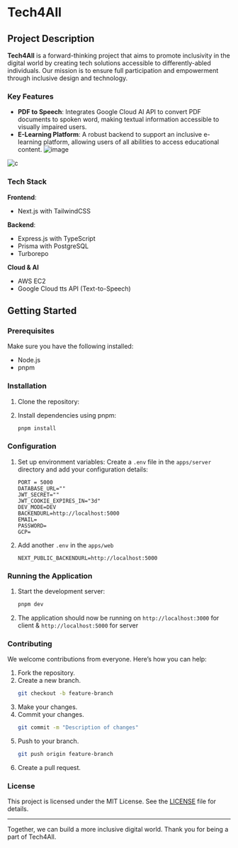 # Tech4All

## Project Description

**Tech4All** is a forward-thinking project that aims to promote inclusivity in the digital world by creating tech solutions accessible to differently-abled individuals. Our mission is to ensure full participation and empowerment through inclusive design and technology.

### Key Features

- **PDF to Speech**: Integrates Google Cloud AI API to convert PDF documents to spoken word, making textual information accessible to visually impaired users.
- **E-Learning Platform**: A robust backend to support an inclusive e-learning platform, allowing users of all abilities to access educational content.
  ![image](https://github.com/priyankarpal/projectshut/assets/88102392/616c4b97-7468-4912-a28c-6893dba0f19a)

![c](https://github.com/priyankarpal/projectshut/assets/88102392/a161f613-2cf3-4148-8b32-0f2526735b85)

### Tech Stack

**Frontend**:

- Next.js with TailwindCSS

**Backend**:

- Express.js with TypeScript
- Prisma with PostgreSQL
- Turborepo

**Cloud & AI**

- AWS EC2
- Google Cloud tts API (Text-to-Speech)

## Getting Started

### Prerequisites

Make sure you have the following installed:

- Node.js
- pnpm

### Installation

1. Clone the repository:

2. Install dependencies using pnpm:
   ```bash
   pnpm install
   ```

### Configuration

1. Set up environment variables:
   Create a `.env` file in the `apps/server` directory and add your configuration details:

   ```env
   PORT = 5000
   DATABASE_URL=""
   JWT_SECRET=""
   JWT_COOKIE_EXPIRES_IN="3d"
   DEV_MODE=DEV
   BACKENDURL=http://localhost:5000
   EMAIL=
   PASSWORD=
   GCP=
   ```

2. Add another `.env` in the `apps/web`

   ```env
   NEXT_PUBLIC_BACKENDURL=http://localhost:5000
   ```

### Running the Application

1. Start the development server:

   ```bash
   pnpm dev
   ```

2. The application should now be running on `http://localhost:3000` for client & `http://localhost:5000` for server

### Contributing

We welcome contributions from everyone. Here’s how you can help:

1. Fork the repository.
2. Create a new branch.
   ```bash
   git checkout -b feature-branch
   ```
3. Make your changes.
4. Commit your changes.
   ```bash
   git commit -m "Description of changes"
   ```
5. Push to your branch.
   ```bash
   git push origin feature-branch
   ```
6. Create a pull request.

### License

This project is licensed under the MIT License. See the [LICENSE](LICENSE) file for details.

---

Together, we can build a more inclusive digital world. Thank you for being a part of Tech4All.
